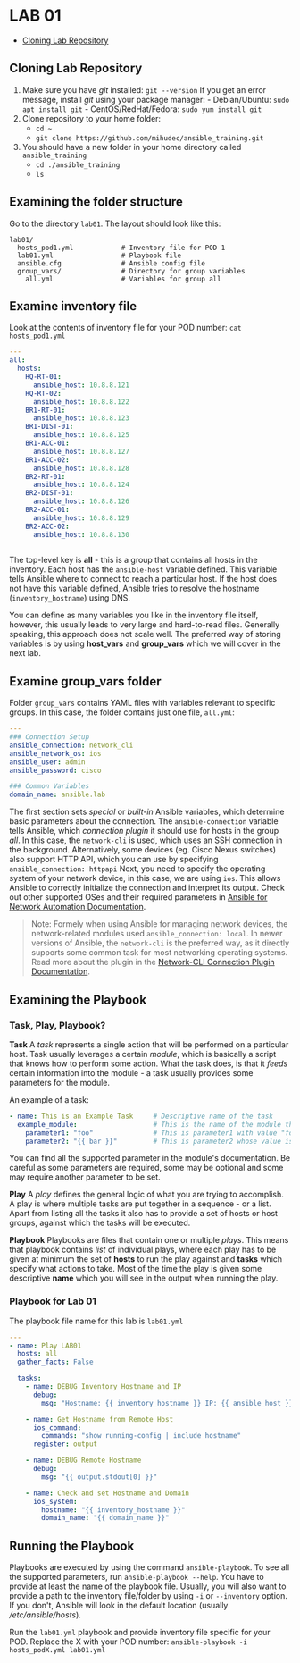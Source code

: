 # LAB 01
 
 - [Cloning Lab Repository](#cloning-lab-repository)

## Cloning Lab Repository

 1. Make sure you have *git* installed: `git --version`
	 If you get an error message, install *git* using your package manager:
		- Debian/Ubuntu: `sudo apt install git`
		- CentOS/RedHat/Fedora: `sudo yum install git`
 2. Clone repository to your home folder:
	 - `cd ~`
	 - `git clone https://github.com/mihudec/ansible_training.git`
 3. You should have a new folder in your home directory called `ansible_training`
	 - `cd ./ansible_training`
	 - `ls`

## Examining the folder structure
Go to the directory `lab01`. The layout should look like this:

```
lab01/
  hosts_pod1.yml			# Inventory file for POD 1
  lab01.yml					# Playbook file
  ansible.cfg				# Ansible config file
  group_vars/				# Directory for group variables
    all.yml					# Variables for group all
```

## Examine inventory file
Look at the contents of inventory file for your POD number:
`cat hosts_pod1.yml`
```yaml
---
all:
  hosts: 
    HQ-RT-01:
      ansible_host: 10.8.8.121
    HQ-RT-02:
      ansible_host: 10.8.8.122
    BR1-RT-01:
      ansible_host: 10.8.8.123
    BR1-DIST-01:
      ansible_host: 10.8.8.125
    BR1-ACC-01:
      ansible_host: 10.8.8.127
    BR1-ACC-02:
      ansible_host: 10.8.8.128
    BR2-RT-01:
      ansible_host: 10.8.8.124
    BR2-DIST-01:
      ansible_host: 10.8.8.126
    BR2-ACC-01:
      ansible_host: 10.8.8.129
    BR2-ACC-02:
      ansible_host: 10.8.8.130
    
```
The top-level key is **all** - this is a group that contains all hosts in the inventory. Each host has the `ansible-host` variable defined. This variable tells Ansible where to connect to reach a particular host. If the host does not have this variable defined, Ansible tries to resolve the hostname (`inventory_hostname`) using DNS.

You can define as many variables you like in the inventory file itself, however, this usually leads to very large and hard-to-read files. Generally speaking, this approach does not scale well. The preferred way of storing variables is by using **host_vars** and **group_vars** which we will cover in the next lab.

## Examine group_vars folder
Folder `group_vars` contains YAML files with variables relevant to specific groups. In this case, the folder contains just one file, `all.yml`:
```yaml
---
### Connection Setup
ansible_connection: network_cli
ansible_network_os: ios
ansible_user: admin
ansible_password: cisco

### Common Variables
domain_name: ansible.lab
```
The first section sets *special* or *built-in* Ansible variables, which determine basic parameters about the connection. The `ansible-connection` variable tells Ansible, which *connection plugin* it should use for hosts in the group *all*. In this case, the `network-cli` is used, which uses an SSH connection in the background. Alternatively, some devices (eg. Cisco Nexus switches) also support HTTP API, which you can use by specifying `ansible_connection: httpapi`
Next, you need to specify the operating system of your network device, in this case, we are using `ios`. This allows Ansible to correctly initialize the connection and interpret its output. Check out other supported OSes and their required parameters in [Ansible for Network Automation Documentation](https://docs.ansible.com/ansible/latest/network/index.html).

> Note: Formely when using Ansible for managing network devices, the network-related modules used `ansible_connection: local`. In newer versions of Ansible, the `network-cli` is the preferred way, as it directly supports some common task for most networking operating systems. Read more about the plugin in the [Network-CLI Connection Plugin Documentation](https://docs.ansible.com/ansible/latest/plugins/connection/network_cli.html).


## Examining the Playbook

### Task, Play, Playbook?

**Task**
A *task* represents a single action that will be performed on a particular host. Task usually leverages a certain *module*, which is basically a script that knows how to perform some action. What the task does, is that it *feeds* certain information into the module - a task usually provides some parameters for the module. 

An example of a task:
```yml
- name: This is an Example Task		# Descriptive name of the task
  example_module:					# This is the name of the module that will be executed
    parameter1: "foo"				# This is parameter1 with value "foo"
    parameter2: "{{ bar }}"			# This is parameter2 whose value is variable bar
```
You can find all the supported parameter in the module's documentation. Be careful as some parameters are required, some may be optional and some may require another parameter to be set.

**Play**
A *play* defines the general logic of what you are trying to accomplish. A play is where multiple tasks are put together in a sequence - or a list. Apart from listing all the tasks it also has to provide a set of hosts or host groups, against which the tasks will be executed.

**Playbook**
Playbooks are files that contain one or multiple *plays*. This means that playbook contains *list* of individual plays, where each play has to be given at minimum the set of **hosts** to run the play against and **tasks** which specify what actions to take. Most of the time the play is given some descriptive **name** which you will see in the output when running the play.

### Playbook for Lab 01
The playbook file name for this lab is `lab01.yml` 
```yml
---
- name: Play LAB01
  hosts: all
  gather_facts: False

  tasks:
    - name: DEBUG Inventory Hostname and IP
      debug:
        msg: "Hostname: {{ inventory_hostname }} IP: {{ ansible_host }}"

    - name: Get Hostname from Remote Host
      ios_command:
        commands: "show running-config | include hostname"
      register: output

    - name: DEBUG Remote Hostname
      debug:
        msg: "{{ output.stdout[0] }}"

    - name: Check and set Hostname and Domain
      ios_system:
        hostname: "{{ inventory_hostname }}"
        domain_name: "{{ domain_name }}"
```

## Running the Playbook
Playbooks are executed by using the command `ansible-playbook`. To see all the supported parameters, run `ansible-playbook --help`. You have to provide at least the name of the playbook file. Usually, you will also want to provide a path to the inventory file/folder by using `-i` or `--inventory` option. If you don't, Ansible will look in the default location (usually */etc/ansible/hosts*).

Run the `lab01.yml` playbook and provide inventory file specific for your POD. 
Replace the X with your POD number: `ansible-playbook -i hosts_podX.yml lab01.yml`
<!--stackedit_data:
eyJoaXN0b3J5IjpbLTU4OTU1MTI2NCw2MjgwNTgwNjgsLTE2MT
Y5Nzc1ODcsLTgzNzkwMTM2Myw2NzkzNzE1MTgsLTYwNDQzOTMy
OSwtMTQxNjMyMTkxNSwtMzU0Mzg5MDQwLC0yNTAyMTY1MzFdfQ
==
-->
